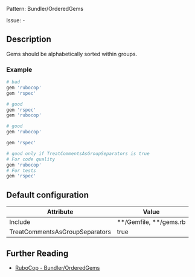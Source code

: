 Pattern: Bundler/OrderedGems

Issue: -

## Description

Gems should be alphabetically sorted within groups.

### Example

```ruby
# bad
gem 'rubocop'
gem 'rspec'

# good
gem 'rspec'
gem 'rubocop'

# good
gem 'rubocop'

gem 'rspec'

# good only if TreatCommentsAsGroupSeparators is true
# For code quality
gem 'rubocop'
# For tests
gem 'rspec'
```

## Default configuration

Attribute | Value
--- | ---
Include | \*\*/Gemfile, \*\*/gems.rb
TreatCommentsAsGroupSeparators | true

## Further Reading

* [RuboCop - Bundler/OrderedGems](https://rubocop.readthedocs.io/en/latest/cops_bundler/#bundlerorderedgems)
